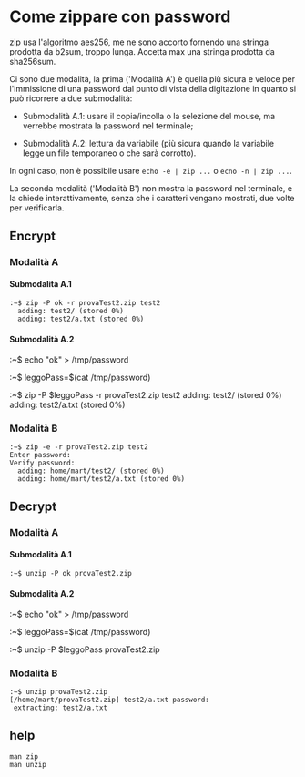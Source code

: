 # Come zippare con password

zip usa l'algoritmo aes256, me ne sono accorto fornendo una stringa prodotta
da b2sum, troppo lunga. Accetta max una stringa prodotta da sha256sum.

Ci sono due modalità, la prima ('Modalità A')
 è quella più sicura e veloce per l'immissione di una password dal punto di vista
della digitazione in quanto si può ricorrere a due submodalità:
- Submodalità A.1: usare il copia/incolla o la selezione del mouse, ma 
verrebbe mostrata la password nel terminale;

- Submodalità A.2: lettura da variabile (più sicura quando la variabile
legge un file temporaneo o che sarà corrotto).


In ogni caso, non è possibile usare ```echo -e | zip ...``` o ```ecno -n | zip ...```.


La seconda modalità ('Modalità B') non mostra la password nel terminale, 
e la chiede interattivamente, senza che i caratteri vengano mostrati,
due volte per verificarla.

## Encrypt 

### Modalità A

#### Submodalità A.1

```
:~$ zip -P ok -r provaTest2.zip test2
  adding: test2/ (stored 0%)
  adding: test2/a.txt (stored 0%)

```

#### Submodalità A.2
:~$ echo "ok" > /tmp/password


:~$ leggoPass=$(cat /tmp/password)


:~$ zip -P $leggoPass -r provaTest2.zip test2
  adding: test2/ (stored 0%)
  adding: test2/a.txt (stored 0%)


### Modalità B

```
:~$ zip -e -r provaTest2.zip test2
Enter password:
Verify password:
  adding: home/mart/test2/ (stored 0%)
  adding: home/mart/test2/a.txt (stored 0%)
```

## Decrypt

### Modalità A

#### Submodalità A.1

```
:~$ unzip -P ok provaTest2.zip
```

#### Submodalità A.2
:~$ echo "ok" > /tmp/password


:~$ leggoPass=$(cat /tmp/password)


:~$ unzip -P $leggoPass provaTest2.zip


### Modalità B

```
:~$ unzip provaTest2.zip
[/home/mart/provaTest2.zip] test2/a.txt password:
 extracting: test2/a.txt

```




## help

```
man zip
man unzip
```
